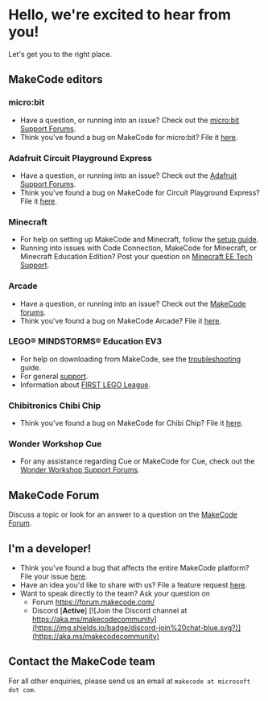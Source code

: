 # Hello, we're excited to hear from you!

Let's get you to the right place.

## MakeCode editors

### micro:bit

- Have a question, or running into an issue? Check out the [micro:bit Support Forums](https://support.microbit.org/).
- Think you've found a bug on MakeCode for micro:bit? File it [here](https://github.com/microsoft/pxt-microbit/issues/new?labels=bug).

### Adafruit Circuit Playground Express
- Have a question, or running into an issue? Check out the [Adafruit Support Forums](https://www.adafruit.com/support).
- Think you've found a bug on MakeCode for Circuit Playground Express? File it [here](https://github.com/microsoft/pxt-adafruit/issues/new?labels=bug).

### Minecraft

- For help on setting up MakeCode and Minecraft, follow the [setup guide](https://minecraft.makecode.com/setup).
- Running into issues with Code Connection, MakeCode for Minecraft, or Minecraft Education Edition? Post your question on [Minecraft EE Tech Support](https://education.minecraft.net/technical-support).

### Arcade

- Have a question, or running into an issue? Check out the [MakeCode forums](https://forum.makecode.com).
- Think you've found a bug on MakeCode Arcade? File it [here](https://github.com/microsoft/pxt-arcade/issues/new?labels=bug).

### LEGO® MINDSTORMS® Education EV3

- For help on downloading from MakeCode, see the [troubleshooting](https://makecode.mindstorms.com/troubleshoot) guide.
- For general [support]( https://www.lego.com/service/).
- Information about [FIRST LEGO League](https://makecode.mindstorms.com/fll).

### Chibitronics Chibi Chip

- Think you've found a bug on MakeCode for Chibi Chip? File it [here](https://github.com/microsoft/pxt-chibitronics/issues/new?labels=bug).

### Wonder Workshop Cue

- For any assistance regarding Cue or MakeCode for Cue, check out the [Wonder Workshop Support Forums](https://help.makewonder.com/).

## MakeCode Forum

Discuss a topic or look for an answer to a question on the [MakeCode Forum](https://forum.makecode.com).

## I'm a developer!

- Think you've found a bug that affects the entire MakeCode platform? File your issue [here](https://github.com/microsoft/pxt/issues/new?labels=bug).
- Have an idea you'd like to share with us? File a feature request [here](https://github.com/microsoft/pxt/issues/new?labels=enhancement).
- Want to speak directly to the team? Ask your question on
    - Forum https://forum.makecode.com/
    - Discord [**Active**] [![Join the Discord channel at https://aka.ms/makecodecommunity](https://img.shields.io/badge/discord-join%20chat-blue.svg?)](https://aka.ms/makecodecommunity)

## Contact the MakeCode team

For all other enquiries, please send us an email at ``makecode at microsoft dot com``.

